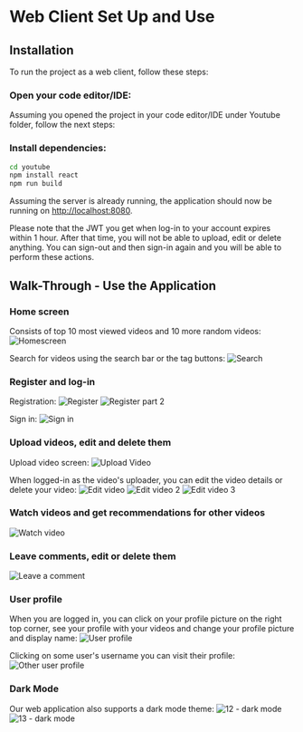 # Web Client Set Up and Use

## Installation

To run the project as a web client, follow these steps:

### Open your code editor/IDE:

Assuming you opened the project in your code editor/IDE under Youtube folder, follow the next steps:

### Install dependencies:
```bash
cd youtube
npm install react
npm run build
```

Assuming the server is already running, the application should now be running on [http://localhost:8080](http://localhost:8080).

Please note that the JWT you get when log-in to your account expires within 1 hour. 
After that time, you will not be able to upload, edit or delete anything. You can sign-out and then sign-in again and you will be able to perform these actions.

## Walk-Through - Use the Application

### Home screen

Consists of top 10 most viewed videos and 10 more random videos:
![Homescreen](https://github.com/user-attachments/assets/94f3f043-36dd-42bb-aa52-726954517fa5)

Search for videos using the search bar or the tag buttons:
![Search](https://github.com/user-attachments/assets/8eb3b398-df6e-4602-bf73-7fb7e7421a87)

### Register and log-in 

Registration:
![Register](https://github.com/user-attachments/assets/a5e84f78-e536-4de8-95f4-7326b7b78f3f)
![Register part 2](https://github.com/user-attachments/assets/64736ca8-42de-417e-9cb5-1f14353ff08f)

Sign in:
![Sign in](https://github.com/user-attachments/assets/b9cd87aa-8590-4dd8-9ca7-280dd8a1e6a9)

### Upload videos, edit and delete them

Upload video screen:
![Upload Video](https://github.com/user-attachments/assets/1b9aaf20-af5d-4914-83ea-348f790354fb)


When logged-in as the video's uploader, you can edit the video details or delete your video:
![Edit video](https://github.com/user-attachments/assets/1b0a8225-b36f-4465-9c9e-313e9a151869)
![Edit video 2](https://github.com/user-attachments/assets/5373570f-0312-4c01-8694-0578668d04dd)
![Edit video 3](https://github.com/user-attachments/assets/aa21a76f-fd3c-401e-b3e1-6bf48a2c9c59)

### Watch videos and get recommendations for other videos
![Watch video](https://github.com/user-attachments/assets/6dbf6d3a-2e11-47e4-8ba9-e6160adceb24)


### Leave comments, edit or delete them
![Leave a comment](https://github.com/user-attachments/assets/f1bc571e-5325-4dfb-bf12-e7a32d27298b)

### User profile

When you are logged in, you can click on your profile picture on the right top corner,
see your profile with your videos and change your profile picture and display name:
![User profile](https://github.com/user-attachments/assets/c7ee6fb0-82ad-4845-8d76-f124f415308e)

Clicking on some user's username you can visit their profile:
![Other user profile](https://github.com/user-attachments/assets/d07a2b57-3217-4e73-9811-3f065862223f)

### Dark Mode
Our web application also supports a dark mode theme:
![12 - dark mode](https://github.com/user-attachments/assets/4618befe-221b-44c2-93be-9812be2a9830)
![13 - dark mode](https://github.com/user-attachments/assets/acc187c5-827a-46e7-9779-1605c9b8f5ec)



